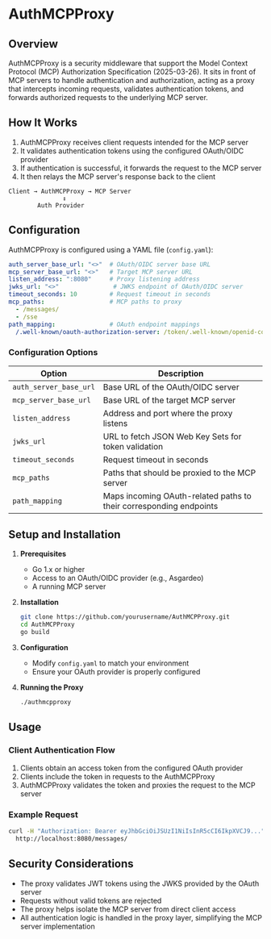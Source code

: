 # AuthMCPProxy

## Overview
AuthMCPProxy is a security middleware that support the Model Context Protocol (MCP) Authorization Specification (2025-03-26). It sits in front of MCP servers to handle authentication and authorization, acting as a proxy that intercepts incoming requests, validates authentication tokens, and forwards authorized requests to the underlying MCP server.

## How It Works
1. AuthMCPProxy receives client requests intended for the MCP server
2. It validates authentication tokens using the configured OAuth/OIDC provider
3. If authentication is successful, it forwards the request to the MCP server
4. It then relays the MCP server's response back to the client

```
Client → AuthMCPProxy → MCP Server
               ↕
        Auth Provider
```

## Configuration

AuthMCPProxy is configured using a YAML file (`config.yaml`):

```yaml
auth_server_base_url: "<>"  # OAuth/OIDC server base URL
mcp_server_base_url: "<>"   # Target MCP server URL
listen_address: ":8080"     # Proxy listening address
jwks_url: "<>"               # JWKS endpoint of OAuth/OIDC server
timeout_seconds: 10         # Request timeout in seconds
mcp_paths:                  # MCP paths to proxy
  - /messages/
  - /sse
path_mapping:               # OAuth endpoint mappings
  /.well-known/oauth-authorization-server: /token/.well-known/openid-configuration
```

### Configuration Options

| Option | Description |
|--------|-------------|
| `auth_server_base_url` | Base URL of the OAuth/OIDC server |
| `mcp_server_base_url` | Base URL of the target MCP server |
| `listen_address` | Address and port where the proxy listens |
| `jwks_url` | URL to fetch JSON Web Key Sets for token validation |
| `timeout_seconds` | Request timeout in seconds |
| `mcp_paths` | Paths that should be proxied to the MCP server |
| `path_mapping` | Maps incoming OAuth-related paths to their corresponding endpoints |

## Setup and Installation

1. **Prerequisites**
   - Go 1.x or higher
   - Access to an OAuth/OIDC provider (e.g., Asgardeo)
   - A running MCP server

2. **Installation**
   ```bash
   git clone https://github.com/yourusername/AuthMCPProxy.git
   cd AuthMCPProxy
   go build
   ```

3. **Configuration**
   - Modify `config.yaml` to match your environment
   - Ensure your OAuth provider is properly configured

4. **Running the Proxy**
   ```bash
   ./authmcpproxy
   ```

## Usage

### Client Authentication Flow

1. Clients obtain an access token from the configured OAuth provider
2. Clients include the token in requests to the AuthMCPProxy
3. AuthMCPProxy validates the token and proxies the request to the MCP server

### Example Request

```bash
curl -H "Authorization: Bearer eyJhbGciOiJSUzI1NiIsInR5cCI6IkpXVCJ9..." \
  http://localhost:8080/messages/
```

## Security Considerations

- The proxy validates JWT tokens using the JWKS provided by the OAuth server
- Requests without valid tokens are rejected
- The proxy helps isolate the MCP server from direct client access
- All authentication logic is handled in the proxy layer, simplifying the MCP server implementation
